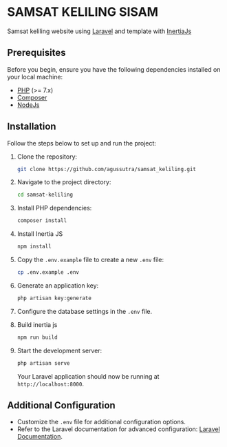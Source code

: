 # SAMSAT KELILING SISAM

Samsat keliling website using [Laravel](https://laravel.com) and template with [InertiaJs](https://inertiajs.com/)

## Prerequisites

Before you begin, ensure you have the following dependencies installed on your local machine:

- [PHP](https://www.php.net/) (>= 7.x)
- [Composer](https://getcomposer.org/)
- [NodeJs](https://nodejs.org/en)

## Installation

Follow the steps below to set up and run the project:

1. Clone the repository:

   ```bash
   git clone https://github.com/agussutra/samsat_keliling.git
   ```

2. Navigate to the project directory:

   ```bash
   cd samsat-keliling
   ```

3. Install PHP dependencies:

   ```bash
   composer install
   ```
4. Install Inertia JS
   ```bash
   npm install
   ```

5. Copy the `.env.example` file to create a new `.env` file:

   ```bash
   cp .env.example .env
   ```

6. Generate an application key:

   ```bash
   php artisan key:generate
   ```

7. Configure the database settings in the `.env` file.

8. Build inertia js 

    ```bash
    npm run build
     ```

9. Start the development server:

    ```bash
    php artisan serve
    ```

    Your Laravel application should now be running at `http://localhost:8000`.

## Additional Configuration

- Customize the `.env` file for additional configuration options.
- Refer to the Laravel documentation for advanced configuration: [Laravel Documentation](https://laravel.com/docs).